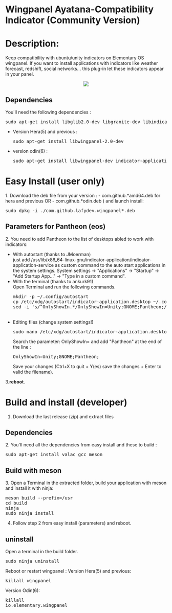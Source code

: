 # Wingpanel Ayatana-Compatibility Indicator (Community Version)

<h1>Description:</h1>
Keep compatibility with ubuntu/unity indicators on Elementary OS wingpanel.
If you want to install applications with indicators like weather forecast, redshift, social networks... this plug-in let these indicators appear in your panel.

<p align="center"><img src="screenshot.png"/> </p>

<h2>Dependencies</h2>

You'll need the following dependencies :

<pre>sudo apt-get install libglib2.0-dev libgranite-dev libindicator3-dev </pre>

- Version Hera(5) and previous :
  
  <pre>sudo apt-get install libwingpanel-2.0-dev</pre>
- version odin(6) : 
  
  <pre>sudo apt-get install libwingpanel-dev indicator-application</pre>

<h1>Easy Install (user only)</h1>
1. Download the deb file from your version :
- com.github.*amd64.deb for hera and previous OR 
- com.github.*odin.deb ) 
and launch install:<br/>
<pre>sudo dpkg -i ./com.github.lafydev.wingpanel*.deb</pre>

<h2>Parameters for Pantheon (eos)</h2>
2. You need to add Pantheon to the list of desktops abled to work with indicators:<br/>
<ul>
<li>With autostart (thanks to JMoerman) </li>
just add /usr/lib/x86_64-linux-gnu/indicator-application/indicator-application-service as custom command to the auto start applications in the system settings.
System settings -> "Applications" -> "Startup" -> "Add Startup App…" -> "Type in a custom command".
<br/>

<li>With the terminal (thanks to ankurk91) </li>
Open Terminal and run the following commands.
<pre>mkdir -p ~/.config/autostart
cp /etc/xdg/autostart/indicator-application.desktop ~/.config/autostart/
sed -i 's/^OnlyShowIn.*/OnlyShowIn=Unity;GNOME;Pantheon;/' ~/.config/autostart/indicator-application.desktop
</pre><br/>

<li>Editing files (change system settings!)</li>
<pre>sudo nano /etc/xdg/autostart/indicator-application.desktop</pre>
Search the parameter: OnlyShowIn= and add "Pantheon" at the end of the line : 
<pre>OnlyShowIn=Unity;GNOME;Pantheon;</pre>
Save your changes (Ctrl+X to quit + Y(es) save the changes + Enter to valid the filename).<br/>
</ul>

3.<b>reboot</b>.

<h1>Build and install (developer)</h1>

1. Download the last release (zip) and extract files 

<h2>Dependencies</h2>
2. You'll need all the dependencies from easy install and these to build : 
<pre>sudo apt-get install valac gcc meson </pre/>

<h2>Build with meson</h2>
3. Open a Terminal in the extracted folder, build your application with meson and install it with ninja:<br/>

<pre>meson build --prefix=/usr
cd build
ninja
sudo ninja install
</pre>

4. Follow step 2 from easy install (parameters) and reboot.

<h2>uninstall</h2>
Open a terminal in the build folder.
<pre>sudo ninja uninstall</pre>

Reboot or restart wingpanel : 
Version Hera(5) and previous:  <pre>killall wingpanel</pre>
Version Odin(6): <pre>killall io.elementary.wingpanel</pre>
